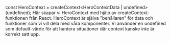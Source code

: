 const HeroContext = createContext<HeroContextData | undefined>(undefined);
Här skapar vi HeroContext med hjälp av createContext-funktionen från React. HeroContext är själva "behållaren" för data och funktioner som vi vill dela med våra komponenter. Vi använder en undefined som default-värde för att hantera situationer där context kanske inte är korrekt satt upp.